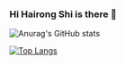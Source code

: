 ### Hi Hairong Shi is there 👋
![Anurag's GitHub stats](https://github-readme-stats.vercel.app/api?username=nanase1025&show_icons=true&theme=radical)

[![Top Langs](https://github-readme-stats.vercel.app/api/top-langs/?username=nanase1025&show_icons=true&theme=radical)](https://github.com/anuraghazra/github-readme-stats)
<!--
**nanase1025/nanase1025** is a ✨ _special_ ✨ repository because its `README.md` (this file) appears on your GitHub profile.

Here are some ideas to get you started:

- 🔭 I’m currently working on ...
- 🌱 I’m currently learning ...
- 👯 I’m looking to collaborate on ...
- 🤔 I’m looking for help with ...
- 💬 Ask me about ...
- 📫 How to reach me: ...
- 😄 Pronouns: ...
- ⚡ Fun fact: ...
-->
